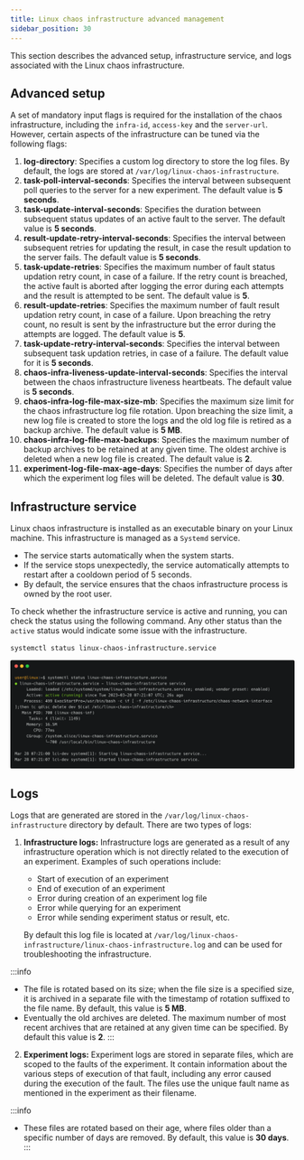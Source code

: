 ```yaml
---
title: Linux chaos infrastructure advanced management
sidebar_position: 30
---
```

This section describes the advanced setup, infrastructure service, and logs associated with the Linux chaos infrastructure.

## Advanced setup
A set of mandatory input flags is required for the installation of the chaos infrastructure, including the `infra-id`, `access-key` and the `server-url`. However, certain aspects of the infrastructure can be tuned via the following flags:
1. **log-directory**: Specifies a custom log directory to store the log files. By default, the logs are stored at `/var/log/linux-chaos-infrastructure`.
2. **task-poll-interval-seconds**: Specifies the interval between subsequent poll queries to the server for a new experiment. The default value is **5 seconds**.
3. **task-update-interval-seconds**: Specifies the duration between subsequent status updates of an active fault to the server. The default value is **5 seconds**.
4. **result-update-retry-interval-seconds**: Specifies the interval between subsequent retries for updating the result, in case the result updation to the server fails. The default value is **5 seconds**.
5. **task-update-retries**: Specifies the maximum number of fault status updation retry count, in case of a failure. If the retry count is breached, the active fault is aborted after logging the error during each attempts and the result is attempted to be sent. The default value is **5**.
6. **result-update-retries**: Specifies the maximum number of fault result updation retry count, in case of a failure. Upon breaching the retry count, no result is sent by the infrastructure but the error during the attempts are logged. The default value is **5**.
7. **task-update-retry-interval-seconds**: Specifies the interval between subsequent task updation retries, in case of a failure. The default value for it is **5 seconds**.
8. **chaos-infra-liveness-update-interval-seconds**: Specifies the interval between the chaos infrastructure liveness heartbeats. The default value is **5 seconds**.
9. **chaos-infra-log-file-max-size-mb**: Specifies the maximum size limit for the chaos infrastructure log file rotation. Upon breaching the size limit, a new log file is created to store the logs and the old log file is retired as a backup archive. The default value is **5 MB**.
10. **chaos-infra-log-file-max-backups**: Specifies the maximum number of backup archives to be retained at any given time. The oldest archive is deleted when a new log file is created. The default value is **2**.
11. **experiment-log-file-max-age-days**: Specifies the number of days after which the experiment log files will be deleted. The default value is **30**.

## Infrastructure service
Linux chaos infrastructure is installed as an executable binary on your Linux machine. This infrastructure is managed as a `Systemd` service.
- The service starts automatically when the system starts.
- If the service stops unexpectedly, the service automatically attempts to restart after a cooldown period of 5 seconds.
- By default, the service ensures that the chaos infrastructure process is owned by the root user.

To check whether the infrastructure service is active and running, you can check the status using the following command. Any other status than the `active` status would indicate some issue with the infrastructure.
```
systemctl status linux-chaos-infrastructure.service
```
![Terminal](./static/linux-chaos-infrastructure-advanced-management/terminal.png)

## Logs
Logs that are generated are stored in the `/var/log/linux-chaos-infrastructure` directory by default. There are two types of logs:
1. **Infrastructure logs:** Infrastructure logs are generated as a result of any infrastructure operation which is not directly related to the execution of an experiment. Examples of such operations include:
    - Start of execution of an experiment
    - End of execution of an experiment
    - Error during creation of an experiment log file
    - Error while querying for an experiment
    - Error while sending experiment status or result, etc.

    By default this log file is located at `/var/log/linux-chaos-infrastructure/linux-chaos-infrastructure.log` and can be used for troubleshooting the infrastructure.

:::info
- The file is rotated based on its size; when the file size is a specified size, it is archived in a separate file with the timestamp of rotation suffixed to the file name. By default, this value is **5 MB**.
- Eventually the old archives are deleted. The maximum number of most recent archives that are retained at any given time can be specified. By default this value is **2**.
:::

2. **Experiment logs:** Experiment logs are stored in separate files, which are scoped to the faults of the experiment. It contain information about the various steps of execution of that fault, including any error caused during the execution of the fault. The files use the unique fault name as mentioned in the experiment as their filename.

:::info
- These files are rotated based on their age, where files older than a specific number of days are removed. By default, this value is **30 days**.
:::
